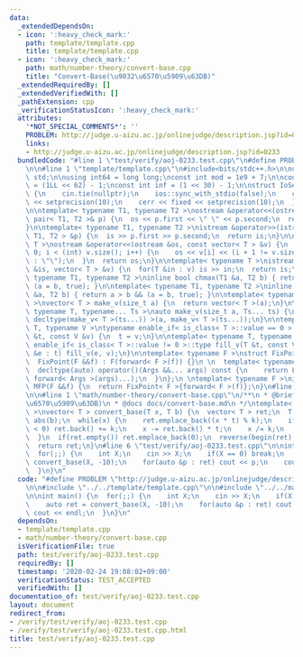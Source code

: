 ```yaml
---
data:
  _extendedDependsOn:
  - icon: ':heavy_check_mark:'
    path: template/template.cpp
    title: template/template.cpp
  - icon: ':heavy_check_mark:'
    path: math/number-theory/convert-base.cpp
    title: "Convert-Base(\u9032\u6570\u5909\u63DB)"
  _extendedRequiredBy: []
  _extendedVerifiedWith: []
  _pathExtension: cpp
  _verificationStatusIcon: ':heavy_check_mark:'
  attributes:
    '*NOT_SPECIAL_COMMENTS*': ''
    PROBLEM: http://judge.u-aizu.ac.jp/onlinejudge/description.jsp?id=0233
    links:
    - http://judge.u-aizu.ac.jp/onlinejudge/description.jsp?id=0233
  bundledCode: "#line 1 \"test/verify/aoj-0233.test.cpp\"\n#define PROBLEM \"http://judge.u-aizu.ac.jp/onlinejudge/description.jsp?id=0233\"\
    \n\n#line 1 \"template/template.cpp\"\n#include<bits/stdc++.h>\n\nusing namespace\
    \ std;\n\nusing int64 = long long;\nconst int mod = 1e9 + 7;\n\nconst int64 infll\
    \ = (1LL << 62) - 1;\nconst int inf = (1 << 30) - 1;\n\nstruct IoSetup {\n  IoSetup()\
    \ {\n    cin.tie(nullptr);\n    ios::sync_with_stdio(false);\n    cout << fixed\
    \ << setprecision(10);\n    cerr << fixed << setprecision(10);\n  }\n} iosetup;\n\
    \n\ntemplate< typename T1, typename T2 >\nostream &operator<<(ostream &os, const\
    \ pair< T1, T2 >& p) {\n  os << p.first << \" \" << p.second;\n  return os;\n\
    }\n\ntemplate< typename T1, typename T2 >\nistream &operator>>(istream &is, pair<\
    \ T1, T2 > &p) {\n  is >> p.first >> p.second;\n  return is;\n}\n\ntemplate< typename\
    \ T >\nostream &operator<<(ostream &os, const vector< T > &v) {\n  for(int i =\
    \ 0; i < (int) v.size(); i++) {\n    os << v[i] << (i + 1 != v.size() ? \" \"\
    \ : \"\");\n  }\n  return os;\n}\n\ntemplate< typename T >\nistream &operator>>(istream\
    \ &is, vector< T > &v) {\n  for(T &in : v) is >> in;\n  return is;\n}\n\ntemplate<\
    \ typename T1, typename T2 >\ninline bool chmax(T1 &a, T2 b) { return a < b &&\
    \ (a = b, true); }\n\ntemplate< typename T1, typename T2 >\ninline bool chmin(T1\
    \ &a, T2 b) { return a > b && (a = b, true); }\n\ntemplate< typename T = int64\
    \ >\nvector< T > make_v(size_t a) {\n  return vector< T >(a);\n}\n\ntemplate<\
    \ typename T, typename... Ts >\nauto make_v(size_t a, Ts... ts) {\n  return vector<\
    \ decltype(make_v< T >(ts...)) >(a, make_v< T >(ts...));\n}\n\ntemplate< typename\
    \ T, typename V >\ntypename enable_if< is_class< T >::value == 0 >::type fill_v(T\
    \ &t, const V &v) {\n  t = v;\n}\n\ntemplate< typename T, typename V >\ntypename\
    \ enable_if< is_class< T >::value != 0 >::type fill_v(T &t, const V &v) {\n  for(auto\
    \ &e : t) fill_v(e, v);\n}\n\ntemplate< typename F >\nstruct FixPoint : F {\n\
    \  FixPoint(F &&f) : F(forward< F >(f)) {}\n \n  template< typename... Args >\n\
    \  decltype(auto) operator()(Args &&... args) const {\n    return F::operator()(*this,\
    \ forward< Args >(args)...);\n  }\n};\n \ntemplate< typename F >\ninline decltype(auto)\
    \ MFP(F &&f) {\n  return FixPoint< F >{forward< F >(f)};\n}\n#line 4 \"test/verify/aoj-0233.test.cpp\"\
    \n\n#line 1 \"math/number-theory/convert-base.cpp\"\n/**\n * @brief Convert-Base(\u9032\
    \u6570\u5909\u63DB)\n * @docs docs/convert-base.md\n */\ntemplate< typename T\
    \ >\nvector< T > convert_base(T x, T b) {\n  vector< T > ret;\n  T t = 1, k =\
    \ abs(b);\n  while(x) {\n    ret.emplace_back((x * t) % k);\n    if(ret.back()\
    \ < 0) ret.back() += k;\n    x -= ret.back() * t;\n    x /= k;\n    t *= b / k;\n\
    \  }\n  if(ret.empty()) ret.emplace_back(0);\n  reverse(begin(ret), end(ret));\n\
    \  return ret;\n}\n#line 6 \"test/verify/aoj-0233.test.cpp\"\n\nint main() {\n\
    \  for(;;) {\n    int X;\n    cin >> X;\n    if(X == 0) break;\n    auto ret =\
    \ convert_base(X, -10);\n    for(auto &p : ret) cout << p;\n    cout << endl;\n\
    \  }\n}\n"
  code: "#define PROBLEM \"http://judge.u-aizu.ac.jp/onlinejudge/description.jsp?id=0233\"\
    \n\n#include \"../../template/template.cpp\"\n\n#include \"../../math/number-theory/convert-base.cpp\"\
    \n\nint main() {\n  for(;;) {\n    int X;\n    cin >> X;\n    if(X == 0) break;\n\
    \    auto ret = convert_base(X, -10);\n    for(auto &p : ret) cout << p;\n   \
    \ cout << endl;\n  }\n}\n"
  dependsOn:
  - template/template.cpp
  - math/number-theory/convert-base.cpp
  isVerificationFile: true
  path: test/verify/aoj-0233.test.cpp
  requiredBy: []
  timestamp: '2020-02-24 19:08:02+09:00'
  verificationStatus: TEST_ACCEPTED
  verifiedWith: []
documentation_of: test/verify/aoj-0233.test.cpp
layout: document
redirect_from:
- /verify/test/verify/aoj-0233.test.cpp
- /verify/test/verify/aoj-0233.test.cpp.html
title: test/verify/aoj-0233.test.cpp
---
```

